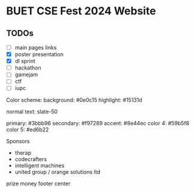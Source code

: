 # BUET CSE Fest 2024 Website

## TODOs

- [ ] main pages links
- [x] poster presentation
- [x] dl sprint
- [ ] hackathon
- [ ] gamejam
- [ ] ctf
- [ ] iupc

Color scheme:
background: #0e0c15
highlight: #15131d

normal text: slate-50

primary: #3bbb96
secondary: #f97289
accent: #8e44ec
color 4: #59b5f8
color 5: #ed6b22

Sponsors

- therap
- codecrafters
- intelligent machines
- united group / orange solutions ltd

prize money
footer center
